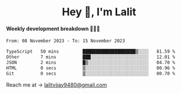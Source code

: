 <h1 align="center">Hey 👋, I'm Lalit</h1>

#### Weekly development breakdown 👨🏻‍💻
<!--START_SECTION:waka-->

```txt
From: 08 November 2023 - To: 15 November 2023

TypeScript   50 mins         ████████████████████▒░░░░   81.59 %
Other        7 mins          ███░░░░░░░░░░░░░░░░░░░░░░   12.01 %
JSON         2 mins          █▒░░░░░░░░░░░░░░░░░░░░░░░   04.70 %
HTML         0 secs          ▒░░░░░░░░░░░░░░░░░░░░░░░░   00.96 %
Git          0 secs          ▒░░░░░░░░░░░░░░░░░░░░░░░░   00.70 %
```

<!--END_SECTION:waka-->

Reach me at → lalitvijay9480@gmail.com
